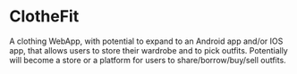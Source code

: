 # ClotheFit
A clothing WebApp, with potential to expand to an Android app and/or IOS app, that allows users to store their wardrobe and to pick outfits. Potentially will become a store or a platform for users to share/borrow/buy/sell outfits.
